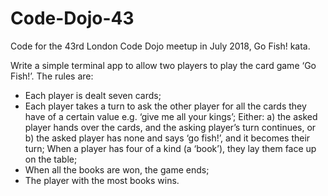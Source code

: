 # Code-Dojo-43

Code for the 43rd London Code Dojo meetup in July 2018, Go Fish! kata. 

Write a simple terminal app to allow two players to play the card game ‘Go Fish!’. The rules are:

* Each player is dealt seven cards;
* Each player takes a turn to ask the other player for all the cards they have of a certain value e.g. ‘give me all your kings’;
Either: 
  a) the asked player hands over the cards, and the asking player’s turn continues, or 
  b) the asked player has none and says ‘go fish!’, and it becomes their turn;
When a player has four of a kind (a ‘book’), they lay them face up on the table;
* When all the books are won, the game ends;
* The player with the most books wins.
